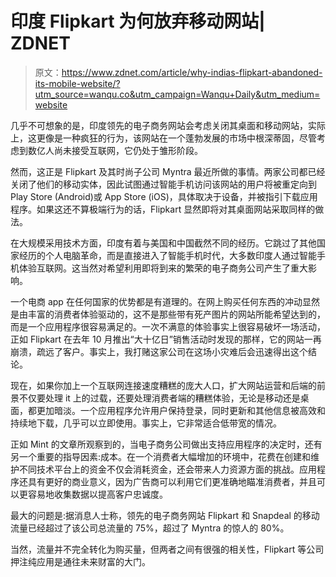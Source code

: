 # 印度 Flipkart 为何放弃移动网站| ZDNET

> 原文：<https://www.zdnet.com/article/why-indias-flipkart-abandoned-its-mobile-website/?utm_source=wanqu.co&utm_campaign=Wanqu+Daily&utm_medium=website>

几乎不可想象的是，印度领先的电子商务网站会考虑关闭其桌面和移动网站，实际上，这更像是一种疯狂的行为，该网站在一个蓬勃发展的市场中根深蒂固，尽管考虑到数亿人尚未接受互联网，它仍处于雏形阶段。

然而，这正是 Flipkart 及其时尚子公司 Myntra 最近所做的事情。两家公司都已经关闭了他们的移动实体，因此试图通过智能手机访问该网站的用户将被重定向到 Play Store (Android)或 App Store (iOS)，具体取决于设备，并被指引下载应用程序。如果这还不算极端行为的话，Flipkart 显然即将对其桌面网站采取同样的做法。

在大规模采用技术方面，印度有着与美国和中国截然不同的经历。它跳过了其他国家经历的个人电脑革命，而是直接进入了智能手机时代，大多数印度人通过智能手机体验互联网。这当然对希望利用即将到来的繁荣的电子商务公司产生了重大影响。

一个电商 app 在任何国家的优势都是有道理的。在网上购买任何东西的冲动显然是由丰富的消费者体验驱动的，这不是那些带有死产图片的网站所能希望达到的，而是一个应用程序很容易满足的。一次不满意的体验事实上很容易破坏一场活动，正如 Flipkart 在去年 10 月推出“大十亿日”销售活动时发现的那样，它的网站一再崩溃，疏远了客户。事实上，我打赌这家公司在这场小灾难后会迅速得出这个结论。

现在，如果你加上一个互联网连接速度糟糕的庞大人口，扩大网站运营和后端的前景不仅要处理 it 上的过载，还要处理消费者端的糟糕体验，无论是移动还是桌面，都更加暗淡。一个应用程序允许用户保持登录，同时更新和其他信息被高效和持续地下载，几乎可以立即使用。事实上，它非常适合低带宽的情况。

正如 Mint 的文章所观察到的，当电子商务公司做出支持应用程序的决定时，还有另一个重要的指导因素:成本。在一个消费者大幅增加的环境中，花费在创建和维护不同技术平台上的资金不仅会消耗资金，还会带来人力资源方面的挑战。应用程序还具有更好的商业意义，因为广告商可以利用它们更准确地瞄准消费者，并且可以更容易地收集数据以提高客户忠诚度。

最大的问题是:据消息人士称，领先的电子商务网站 Flipkart 和 Snapdeal 的移动流量已经超过了该公司总流量的 75%，超过了 Myntra 的惊人的 80%。

当然，流量并不完全转化为购买量，但两者之间有很强的相关性，Flipkart 等公司押注纯应用是通往未来财富的大门。